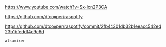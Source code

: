 https://www.youtube.com/watch?v=Sx-lcn2P3CA

https://github.com/dtcooper/raspotify

https://github.com/dtcooper/raspotify/commit/2fb44301db32b1eeacc542ed23b1bfeddf4c9c6d

```sh
alsamixer
```
